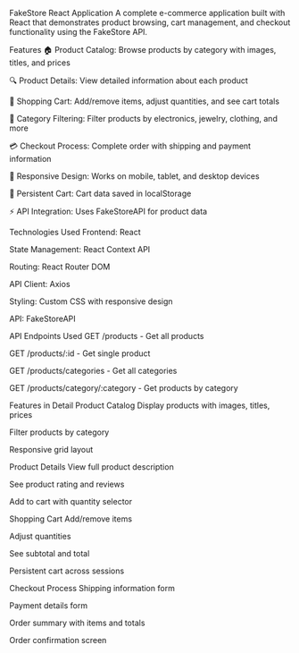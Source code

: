 FakeStore React Application
A complete e-commerce application built with React that demonstrates product browsing, cart management, and checkout functionality using the FakeStore API.

Features
🏠 Product Catalog: Browse products by category with images, titles, and prices

🔍 Product Details: View detailed information about each product

🛒 Shopping Cart: Add/remove items, adjust quantities, and see cart totals

🔄 Category Filtering: Filter products by electronics, jewelry, clothing, and more

💳 Checkout Process: Complete order with shipping and payment information

📱 Responsive Design: Works on mobile, tablet, and desktop devices

🔄 Persistent Cart: Cart data saved in localStorage

⚡ API Integration: Uses FakeStoreAPI for product data

Technologies Used
Frontend: React

State Management: React Context API

Routing: React Router DOM

API Client: Axios

Styling: Custom CSS with responsive design

API: FakeStoreAPI

API Endpoints Used
GET /products - Get all products

GET /products/:id - Get single product

GET /products/categories - Get all categories

GET /products/category/:category - Get products by category

Features in Detail
Product Catalog
Display products with images, titles, prices

Filter products by category

Responsive grid layout

Product Details
View full product description

See product rating and reviews

Add to cart with quantity selector

Shopping Cart
Add/remove items

Adjust quantities

See subtotal and total

Persistent cart across sessions

Checkout Process
Shipping information form

Payment details form

Order summary with items and totals

Order confirmation screen

